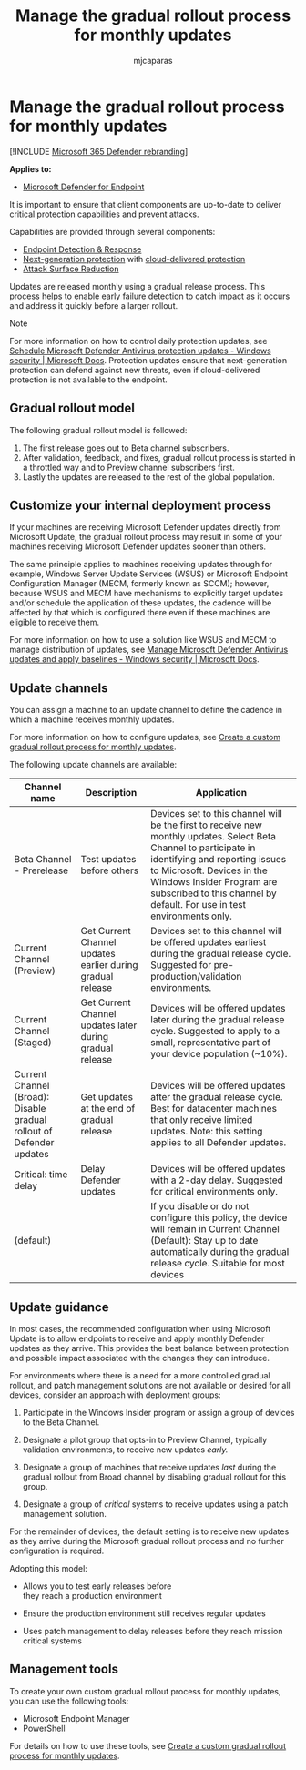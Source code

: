 ﻿---
title: Manage the gradual rollout process for monthly updates
description: Learn about the gradual update process and controls 
keywords: update, update process, controls, release
search.product: eADQiWindows 10XVcnh
search.appverid: met150
ms.prod: m365-security
ms.mktglfcycl: deploy
ms.sitesec: library
ms.pagetype: security
f1.keywords:
- NOCSH
ms.author: macapara
author: mjcaparas
ms.localizationpriority: medium
manager: dansimp
audience: ITPro
ms.collection: 
- M365-security-compliance 
- m365initiative-m365-defender 
ms.topic: conceptual
ms.technology: m365d
---

#  Manage the gradual rollout process for monthly updates

[!INCLUDE [Microsoft 365 Defender rebranding](../../includes/microsoft-defender.md)]


**Applies to:**

- [Microsoft Defender for Endpoint](/microsoft-365/security/defender-endpoint/)


It is important to ensure that client components are up-to-date to deliver critical protection capabilities and prevent attacks. 

Capabilities are provided through several components: 

- [Endpoint Detection & Response](overview-endpoint-detection-response.md) 
- [Next-generation protection](microsoft-defender-antivirus-in-windows-10.md#microsoft-defender-antivirus-your-next-generation-protection) with [cloud-delivered protection](cloud-protection-microsoft-defender-antivirus.md) 
- [Attack Surface Reduction](overview-attack-surface-reduction.md)

Updates are released monthly using a gradual release process. This process helps to enable early failure detection to catch impact as it occurs and address it quickly before a larger rollout. 

> [!NOTE]
> For more information on how to control daily protection updates, see [Schedule Microsoft Defender Antivirus protection updates - Windows security | Microsoft Docs](manage-protection-update-schedule-microsoft-defender-antivirus.md). Protection updates ensure that next-generation protection can defend against new threats, even if cloud-delivered protection is not available to the endpoint. 

## Gradual rollout model 

The following gradual rollout model is followed:

1. The first release goes out to Beta channel subscribers.
2. After validation, feedback, and fixes,  gradual rollout process is started in a throttled way and to Preview channel subscribers first.
3. Lastly the updates are released to the rest of the global population. 


## Customize your internal deployment process 

If your machines are receiving Microsoft Defender updates directly from Microsoft Update, the gradual rollout process may result in some of your machines receiving Microsoft Defender updates sooner than others.  

The same principle applies to machines receiving updates through for example, Windows Server Update Services (WSUS) or Microsoft Endpoint Configuration Manager (MECM, formerly known as SCCM); however, because WSUS and MECM have mechanisms to explicitly target updates and/or schedule the application of these updates, the cadence will be affected by that which is configured there even if these machines are eligible to receive them. 

For more information on how to use a solution like WSUS and MECM to manage distribution of updates, see [Manage Microsoft Defender Antivirus updates and apply baselines - Windows security | Microsoft Docs](manage-updates-baselines-microsoft-defender-antivirus.md#product-updates).

## Update channels 
You can assign a machine to an update channel to define the cadence in which a machine receives monthly updates. 

For more information on how to configure updates, see [Create a custom gradual rollout process for monthly updates](configure-updates.md).

The following update channels are available: 

| Channel name  | Description  | Application  |
|-|-|-|
| Beta Channel - Prerelease  | Test updates before others  | Devices set to this channel will be the first to receive new monthly updates. Select Beta Channel to participate in identifying and reporting issues to Microsoft. Devices in the Windows Insider Program are subscribed to this channel by default. For use in test environments only.  |
| Current Channel (Preview)  | Get Current Channel updates earlier during gradual release  | Devices set to this channel will be offered updates earliest during the gradual release cycle. Suggested for pre-production/validation environments.  |
| Current Channel (Staged)  | Get Current Channel updates later during gradual release  | Devices will be offered updates later during the gradual release cycle. Suggested to apply to a small, representative part of your device population (~10%).  |
| Current Channel (Broad): Disable gradual rollout of Defender updates  | Get updates at the end of gradual release  | Devices will be offered updates after the gradual release cycle. Best for datacenter machines that only receive limited updates. Note: this setting applies to all Defender updates.  |
| Critical: time delay  | Delay Defender updates  | Devices will be offered updates with a 2-day delay. Suggested for critical environments only.  |
| (default)  |   | If you disable or do not configure this policy, the device will remain in Current Channel (Default): Stay up to date automatically during the gradual release cycle. Suitable for most devices  |                                                


## Update guidance

In most cases, the recommended configuration when using Microsoft Update is to
allow endpoints to receive and apply monthly Defender updates as they
arrive. This provides the best balance between protection and possible impact
associated with the changes they can introduce. 

For environments where there is a need for a more controlled gradual rollout,
and patch management solutions are not available or desired for all devices,
consider an approach with deployment groups: 

1.  Participate in the Windows Insider program or assign a group of devices to
    the Beta Channel. 

2.  Designate a pilot group that opts-in to Preview Channel, typically
    validation environments, to receive new updates *early.* 

3.  Designate a group of machines that receive updates *last* during the gradual
    rollout from Broad channel by disabling gradual rollout for this group. 

4.  Designate a group of *critical* systems to receive updates using a patch
    management solution. 

For the remainder of devices, the default setting is to receive new updates as
they arrive during the Microsoft gradual rollout process and no further
configuration is required. 

Adopting this model: 

-   Allows you to test early releases before
    they reach a production environment 

-   Ensure the production environment still receives regular updates 

-   Uses patch management to delay releases before they reach mission
    critical systems 


## Management tools
To create your own custom gradual rollout process for monthly updates, you can use the following tools:

- Microsoft Endpoint Manager
- PowerShell

For details on how to use these tools, see [Create a custom gradual rollout process for monthly updates](configure-updates.md).

